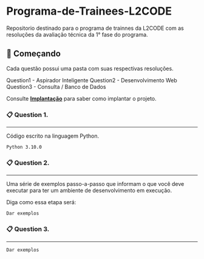# Programa-de-Trainees-L2CODE

Repositorio destinado para o programa de trainnes da L2CODE com as resoluções da avaliação técnica da 1° fase do programa.


## 🚀 Começando

Cada questão possui uma pasta com suas respectivas resoluções.

Question1 - Aspirador Inteligente
Question2 - Desenvolvimento Web
Question3 - Consulta / Banco de Dados

Consulte **[Implantação](#-implanta%C3%A7%C3%A3o)** para saber como implantar o projeto.

### 📋 Question 1.
------------
Código escrito na linguagem Python.

```
Python 3.10.0
```

### 📋 Question 2.
------------

Uma série de exemplos passo-a-passo que informam o que você deve executar para ter um ambiente de desenvolvimento em execução.

Diga como essa etapa será:

```
Dar exemplos
```
### 📋 Question 3.
------------

```
Dar exemplos
```
